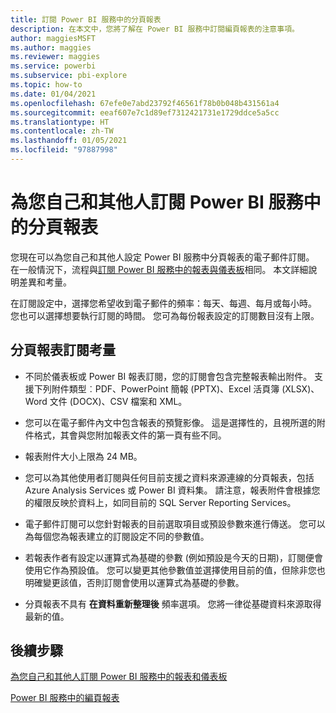 ```yaml
---
title: 訂閱 Power BI 服務中的分頁報表
description: 在本文中，您將了解在 Power BI 服務中訂閱編頁報表的注意事項。
author: maggiesMSFT
ms.author: maggies
ms.reviewer: maggies
ms.service: powerbi
ms.subservice: pbi-explore
ms.topic: how-to
ms.date: 01/04/2021
ms.openlocfilehash: 67efe0e7abd23792f46561f78b0b048b431561a4
ms.sourcegitcommit: eeaf607e7c1d89ef7312421731e1729ddce5a5cc
ms.translationtype: HT
ms.contentlocale: zh-TW
ms.lasthandoff: 01/05/2021
ms.locfileid: "97887998"
---
```

# <a name="subscribe-yourself-and-others-to-paginated-reports-in-the-power-bi-service"></a>為您自己和其他人訂閱 Power BI 服務中的分頁報表 

您現在可以為您自己和其他人設定 Power BI 服務中分頁報表的電子郵件訂閱。 在一般情況下，流程與[訂閱 Power BI 服務中的報表與儀表板](end-user-subscribe.md)相同。 本文詳細說明差異和考量。 

在訂閱設定中，選擇您希望收到電子郵件的頻率：每天、每週、每月或每小時。 您也可以選擇想要執行訂閱的時間。 您可為每份報表設定的訂閱數目沒有上限。 

## <a name="considerations-for-paginated-report-subscriptions"></a>分頁報表訂閱考量 

- 不同於儀表板或 Power BI 報表訂閱，您的訂閱會包含完整報表輸出附件。  支援下列附件類型︰PDF、PowerPoint 簡報 (PPTX)、Excel 活頁簿 (XLSX)、Word 文件 (DOCX)、CSV 檔案和 XML。

- 您可以在電子郵件內文中包含報表的預覽影像。  這是選擇性的，且視所選的附件格式，其會與您附加報表文件的第一頁有些不同。 

- 報表附件大小上限為 24 MB。 

- 您可以為其他使用者訂閱與任何目前支援之資料來源連線的分頁報表，包括 Azure Analysis Services 或 Power BI 資料集。 請注意，報表附件會根據您的權限反映於資料上，如同目前的 SQL Server Reporting Services。 

- 電子郵件訂閱可以您針對報表的目前選取項目或預設參數來進行傳送。  您可以為每個您為報表建立的訂閱設定不同的參數值。 

- 若報表作者有設定以運算式為基礎的參數 (例如預設是今天的日期)，訂閱便會使用它作為預設值。 您可以變更其他參數值並選擇使用目前的值，但除非您也明確變更該值，否則訂閱會使用以運算式為基礎的參數。

- 分頁報表不具有 **在資料重新整理後** 頻率選項。 您將一律從基礎資料來源取得最新的值。 

## <a name="next-steps"></a>後續步驟

[為您自己和其他人訂閱 Power BI 服務中的報表和儀表板](../collaborate-share/service-report-subscribe.md)

[Power BI 服務中的編頁報表](end-user-paginated-report.md)

